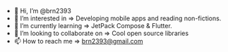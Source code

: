 - 👋 Hi, I’m @brn2393
- 👀 I’m interested in => Developing mobile apps and reading non-fictions.
- 🌱 I’m currently learning => JetPack Compose & Flutter.
- 💞️ I’m looking to collaborate on => Cool open source libraries
- 📫 How to reach me => brn2393@gmail.com

<!---
brn2393/brn2393 is a ✨ special ✨ repository because its `README.md` (this file) appears on your GitHub profile.
You can click the Preview link to take a look at your changes.
--->
